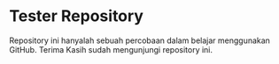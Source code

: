 # Tester Repository
Repository ini hanyalah sebuah percobaan dalam belajar menggunakan GitHub.
Terima Kasih sudah mengunjungi repository ini. 

